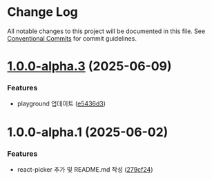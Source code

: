 # Change Log

All notable changes to this project will be documented in this file.
See [Conventional Commits](https://conventionalcommits.org) for commit guidelines.

# [1.0.0-alpha.3](https://github.com/go-lani/lani.ground/compare/@lani.ground/kits@1.0.0-alpha.1...@lani.ground/kits@1.0.0-alpha.3) (2025-06-09)


### Features

* playground 업데이트 ([e5436d3](https://github.com/go-lani/lani.ground/commit/e5436d38117f01e827096e59b8bb46e8a0e67162))





# 1.0.0-alpha.1 (2025-06-02)


### Features

* react-picker 추가 및 README.md 작성 ([279cf24](https://github.com/go-lani/lani.ground/commit/279cf24b6e2d88bebaa1185b3e7f559f59c64b24))
